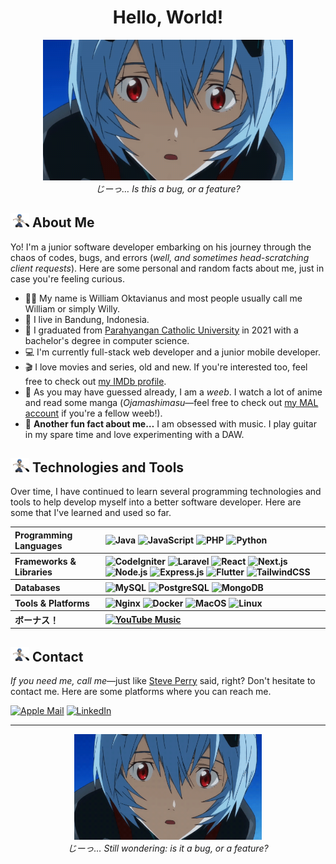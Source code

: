 <!-- HELLO -->

<div align="center">

# Hello, World!

<div align="center">
    <div>
        <img width="400px" alt="Rei Ayanami" src="images/rei-staring.gif">
    </div>
    <i>じーっ… Is this a bug, or a feature?</i>
</div>

</div>

<!-- ABOUT ME -->

## <img width="30px" float="left" alt="Rei Ayanami" src="images/rei-running.gif"> About Me

Yo! I'm a junior software developer embarking on his journey through the chaos of codes, bugs, and errors (<i>well, and sometimes head-scratching client requests</i>). Here are some personal and random facts about me, just in case you're feeling curious.

<ul>
    <li> 👨‍💻 My name is William Oktavianus and most people usually call me William or simply Willy. </li>
    <li> 🏡 I live in Bandung, Indonesia. </li>
    <li> 🏫 I graduated from <a href="https://unpar.ac.id">Parahyangan Catholic University</a> in 2021 with a bachelor's degree in computer science. </li>
    <li> 💻 I'm currently full-stack web developer and a junior mobile developer. </li>
    <li> 🎬 I love movies and series, old and new. If you're interested too, feel free to check out <a href="https://www.imdb.com/user/ur131227760/?ref_=ext_shr_lnk">my IMDb profile</a>.</li>
    <li> 👺 As you may have guessed already, I am a <i>weeb</i>. I watch a lot of anime and read some manga (<i>Ojamashimasu</i>—feel free to check out <a href="https://myanimelist.net/profile/coolcat082">my MAL account</a> if you're a fellow weeb!). </li>
    <li> 🎸 <b>Another fun fact about me&hellip;</b> I am obsessed with music. I play guitar in my spare time and love experimenting with a DAW. </li>
</ul>

<!-- TECHNOLOGIES AND TOOL -->

## <img width="30px" float="left" alt="Rei Ayanami" src="images/rei-running.gif"> Technologies and Tools

Over time, I have continued to learn several programming technologies and tools to help develop myself into a better software developer. Here are some that I've learned and used so far.

<table>
    <tr>
        <th align="left"> Programming Languages </th>
        <th align="left">
            <img src="https://img.shields.io/badge/java-%23ED8B00.svg?style=for-the-badge&logo=openjdk&logoColor=white" alt="Java">
            <img src="https://img.shields.io/badge/JavaScript-%23F7DF1E.svg?style=for-the-badge&logo=javascript&logoColor=black" alt="JavaScript">
            <img src="https://img.shields.io/badge/PHP-%23777BB4.svg?style=for-the-badge&logo=php&logoColor=white" alt="PHP">
            <img src="https://img.shields.io/badge/Python-%2314354C.svg?style=for-the-badge&logo=python&logoColor=white" alt="Python">
        </th>
    </tr>
    <tr>
        <th align="left"> Frameworks & Libraries </th>
        <th align="left">
            <img src="https://img.shields.io/badge/CodeIgniter-%23DD4814.svg?style=for-the-badge&logo=codeigniter&logoColor=white" alt="CodeIgniter">
            <img src="https://img.shields.io/badge/Laravel-%23FF2D20.svg?style=for-the-badge&logo=laravel&logoColor=white" alt="Laravel">
            <img src="https://img.shields.io/badge/React-%2361DAFB.svg?style=for-the-badge&logo=react&logoColor=black" alt="React">
            <img src="https://img.shields.io/badge/Next.js-%23000000.svg?style=for-the-badge&logo=next.js&logoColor=white" alt="Next.js">
            <img src="https://img.shields.io/badge/Node.js-%23339933.svg?style=for-the-badge&logo=node.js&logoColor=white" alt="Node.js">
            <img src="https://img.shields.io/badge/Express.js-%23000000.svg?style=for-the-badge&logo=express&logoColor=white" alt="Express.js">
            <img src="https://img.shields.io/badge/Flutter-%2302569B.svg?style=for-the-badge&logo=flutter&logoColor=white" alt="Flutter">
            <img src="https://img.shields.io/badge/TailwindCSS-%2338B2AC.svg?style=for-the-badge&logo=tailwind-css&logoColor=white" alt="TailwindCSS">
        </th>
    </tr>
    <tr>
        <th align="left"> Databases </th>
        <th align="left">
            <img src="https://img.shields.io/badge/MySQL-%234479A1.svg?style=for-the-badge&logo=mysql&logoColor=white" alt="MySQL">
            <img src="https://img.shields.io/badge/postgres-%23316192.svg?style=for-the-badge&logo=postgresql&logoColor=white" alt="PostgreSQL">
            <img src="https://img.shields.io/badge/MongoDB-%2347A248.svg?style=for-the-badge&logo=mongodb&logoColor=white" alt="MongoDB">
        </th>
    </tr>
    <tr>
        <th align="left"> Tools & Platforms </th>
        <th align="left">
            <img src="https://img.shields.io/badge/Nginx-%23009639.svg?style=for-the-badge&logo=nginx&logoColor=white" alt="Nginx">
            <img src="https://img.shields.io/badge/docker-%230db7ed.svg?style=for-the-badge&logo=docker&logoColor=white" alt="Docker">
            <img src="https://img.shields.io/badge/macOS-%23000000.svg?style=for-the-badge&logo=apple&logoColor=white" alt="MacOS">
            <img src="https://img.shields.io/badge/Linux-%23FCC624.svg?style=for-the-badge&logo=linux&logoColor=black" alt="Linux">
        </th>
    </tr>
    <tr>
        <th align="left"> ボーナス！ </th>
        <th align="left">
            <a href="https://music.youtube.com/channel/UCzqcfv5ee6rhlfDyWLqXmtA?si=d5FSrzjc_V4MLc8J">
                <img src="https://img.shields.io/badge/YouTube_Music-FF0000?style=for-the-badge&logo=youtube-music&logoColor=white" alt="YouTube Music">
            </a>
        </th>
    </tr>
</table>

<!-- CONTACT -->

## <img width="30px" float="left" alt="Rei Ayanami" src="images/rei-running.gif"> Contact

<i>If you need me, call me</i>—just like <a href="https://steveperry.com">Steve Perry</a> said, right? Don't hesitate to contact me. Here are some platforms where you can reach me.

<div>
    <!-- Email -->
    <a href="mailto:williamoktavianus@icloud.com"><img alt="Apple Mail" src="https://img.shields.io/badge/Apple%20Mail-007AFF?style=for-the-badge&logo=apple&logoColor=white"></a>
    <!-- LinkedIn -->
    <a href="https://www.linkedin.com/in/williamo1099/"><img alt="LinkedIn" src="https://img.shields.io/badge/LinkedIn-0077B5?style=for-the-badge&logo=linkedin&logoColor=white"></a>
</div>

<hr>

<div align="center">
    <div>
        <img width="300px" alt="Rei Ayanami" src="images/rei-staring.gif">
    </div>
    <i>じーっ… Still wondering: is it a bug, or a feature?</i>
</div>

